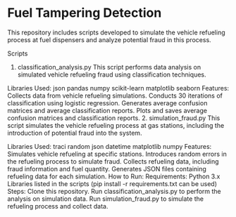 # Fuel Tampering Detection

This repository includes scripts developed to simulate the vehicle refueling process at fuel dispensers and analyze potential fraud in this process.

Scripts
1. classification_analysis.py
This script performs data analysis on simulated vehicle refueling fraud using classification techniques.

Libraries Used:
json
pandas
numpy
scikit-learn
matplotlib
seaborn
Features:
Collects data from vehicle refueling simulations.
Conducts 30 iterations of classification using logistic regression.
Generates average confusion matrices and average classification reports.
Plots and saves average confusion matrices and classification reports.
2. simulation_fraud.py
This script simulates the vehicle refueling process at gas stations, including the introduction of potential fraud into the system.

Libraries Used:
traci
random
json
datetime
matplotlib
numpy
Features:
Simulates vehicle refueling at specific stations.
Introduces random errors in the refueling process to simulate fraud.
Collects refueling data, including fraud information and fuel quantity.
Generates JSON files containing refueling data for each simulation.
How to Run:
Requirements:
Python 3.x
Libraries listed in the scripts (pip install -r requirements.txt can be used)
Steps:
Clone this repository.
Run classification_analysis.py to perform the analysis on simulation data.
Run simulation_fraud.py to simulate the refueling process and collect data.
